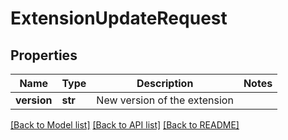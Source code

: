 # ExtensionUpdateRequest

## Properties
Name | Type | Description | Notes
------------ | ------------- | ------------- | -------------
**version** | **str** | New version of the extension | 

[[Back to Model list]](../README.md#documentation-for-models) [[Back to API list]](../README.md#documentation-for-api-endpoints) [[Back to README]](../README.md)


